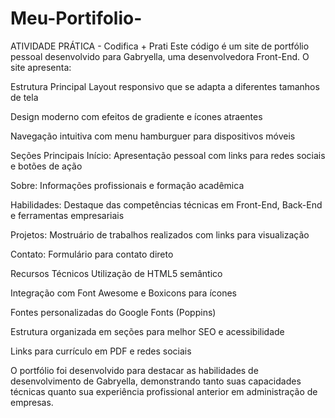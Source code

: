 # Meu-Portifolio-
ATIVIDADE PRÁTICA - Codifica + Prati
Este código é um site de portfólio pessoal desenvolvido para Gabryella, uma desenvolvedora Front-End. O site apresenta:

Estrutura Principal
Layout responsivo que se adapta a diferentes tamanhos de tela

Design moderno com efeitos de gradiente e ícones atraentes

Navegação intuitiva com menu hamburguer para dispositivos móveis

Seções Principais
Início: Apresentação pessoal com links para redes sociais e botões de ação

Sobre: Informações profissionais e formação acadêmica

Habilidades: Destaque das competências técnicas em Front-End, Back-End e ferramentas empresariais

Projetos: Mostruário de trabalhos realizados com links para visualização

Contato: Formulário para contato direto

Recursos Técnicos
Utilização de HTML5 semântico

Integração com Font Awesome e Boxicons para ícones

Fontes personalizadas do Google Fonts (Poppins)

Estrutura organizada em seções para melhor SEO e acessibilidade

Links para currículo em PDF e redes sociais

O portfólio foi desenvolvido para destacar as habilidades de desenvolvimento de Gabryella, demonstrando tanto suas capacidades técnicas quanto sua experiência profissional anterior em administração de empresas.
